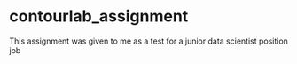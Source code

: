 # contourlab_assignment
This assignment was given to me as a test for a junior  data scientist position job 
